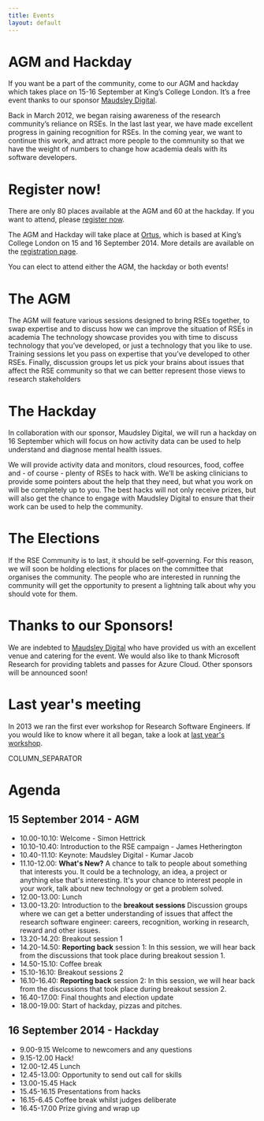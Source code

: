 ```yaml
---
title: Events
layout: default
---
```


# AGM and Hackday

If you want be a part of the community, come to our AGM and hackday which takes place on 15-16 September at King’s College London. It’s a free event thanks to our sponsor [Maudsley Digital](http://www.maudsleylearning.com/about-maudsley-learning/).

Back in March 2012, we began raising awareness of the research community’s reliance on RSEs. In the last last year, we have made excellent progress in gaining recognition for RSEs. In the coming year, we want to continue this work, and attract more people to the community so that we have the weight of numbers to change how academia deals with its software developers.

# Register now!

There are only 80 places available at the AGM and 60 at the hackday. If you want to attend, please [register now](https://www.eventbrite.co.uk/e/rse-agm-and-hackday-tickets-12457236931).

The AGM and Hackday will take place at [Ortus](http://www.maudsleylearning.com/the-ortus/), which is based at King’s College London on 15 and 16 September 2014. More details are available on the [registration page](https://www.eventbrite.co.uk/e/rse-agm-and-hackday-tickets-12457236931).

You can elect to attend either the AGM, the hackday or both events!

# The AGM

The AGM will feature various sessions designed to bring RSEs together, to swap expertise and to discuss how we can improve the situation of RSEs in academia The technology showcase provides you with time to discuss technology that you’ve developed, or just a technology that you like to use. Training sessions let you pass on expertise that you’ve developed to other RSEs. Finally, discussion groups let us pick your brains about issues that affect the RSE community so that we can better represent those views to research stakeholders

# The Hackday

In collaboration with our sponsor, Maudsley Digital, we will run a hackday on 16 September which will focus on how activity data can be used to help understand and diagnose mental health issues.

We will provide activity data and monitors, cloud resources, food, coffee and - of course - plenty of RSEs to hack with. We’ll be asking clinicians to provide some pointers about the help that they need, but what you work on will be completely up to you. The best hacks will not only receive prizes, but will also get the chance to engage with Maudsley Digital to ensure that their work can be used to help the community.

# The Elections

If the RSE Community is to last, it should be self-governing. For this reason, we will soon be holding elections for places on the committee that organises the community. The people who are interested in running the community will get the opportunity to present a lightning talk about why you should vote for them.

# Thanks to our Sponsors!

We are indebted to [Maudsley Digital](http://www.maudsleylearning.com/about-maudsley-learning/) who have provided us with an excellent venue and catering for the event. We would also like to thank Microsoft Research for providing tablets and passes for Azure Cloud. Other sponsors will be announced soon!

# Last year's meeting

In 2013 we ran the first ever workshop for Research Software Engineers. If you would like to know where it all began, take a look at [last year's workshop](http://www.software.ac.uk/workshop-research-software-engineers).


COLUMN_SEPARATOR

# Agenda

## 15 September 2014 - AGM

* 10\.00-10.10: Welcome - Simon Hettrick
* 10\.10-10.40: Introduction to the RSE campaign - James Hetherington
* 10\.40-11.10: Keynote: Maudsley Digital - Kumar Jacob
* 11\.10-12.00: **What's New?** A chance to talk to people about something that interests you. 
	  It could be a technology, an idea, a project or  anything else that's interesting. 
	  It's your chance to interest people in your work,
	  talk about new technology or get a problem solved.
* 12\.00-13.00: Lunch
* 13\.00-13.20: Introduction to the **breakout sessions** 
      Discussion groups where we can get a better understanding of
      issues that affect the research software engineer: careers, recognition, 
      working in research, reward and other issues.
* 13\.20-14.20: Breakout session 1
* 14\.20-14.50: **Reporting back** session 1: 
        In this session, we will hear back from the discussions 
        that took place during breakout session 1.
* 14\.50-15.10: Coffee break
* 15\.10-16.10: Breakout sessions 2
* 16\.10-16.40: **Reporting back** session 2:
        In this session, we will hear back from the discussions 
        that took place during breakout session 2.
* 16\.40-17.00: Final thoughts and election update
* 18\.00-19.00: Start of hackday, pizzas and pitches.

## 16 September 2014 - Hackday

* 9\.00-9.15 Welcome to newcomers and any questions
* 9\.15-12.00 Hack!
* 12\.00-12.45 Lunch
* 12\.45-13.00: Opportunity to send out call for skills
* 13\.00-15.45 Hack
* 15\.45-16.15 Presentations from hacks
* 16\.15-6.45 Coffee break whilst judges deliberate
* 16\.45-17.00 Prize giving and wrap up

